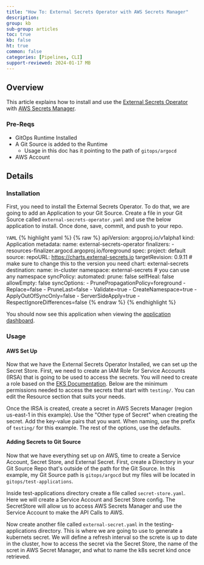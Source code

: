 ```yaml
---
title: "How To: External Secrets Operator with AWS Secrets Manager"
description: 
group: kb
sub-group: articles
toc: true
kb: false
ht: true
common: false
categories: [Pipelines, CLI]
support-reviewed: 2024-01-17 MB
---
```


## Overview

This article explains how to install and use the [External Secrets Operator](https://external-secrets.io/latest/) with [AWS Secrets Manager](https://aws.amazon.com/secrets-manager/).

### Pre-Reqs

- GitOps Runtime Installed
- A Git Source is added to the Runtime
  - Usage in this doc has it pointing to the path of `gitops/argocd`
- AWS Account

## Details

### Installation

First, you need to install the External Secrets Operator. To do that, we are going to add an Application to your Git Source. Create a file in your Git Source called `external-secrets-operator.yaml` and use the below application to install. Once done, save, commit, and push to your repo.


`YAML`
{% highlight yaml %}
{% raw %}
apiVersion: argoproj.io/v1alpha1
kind: Application
metadata:
  name: external-secrets-operator
  finalizers:
    - resources-finalizer.argocd.argoproj.io/foreground
spec:
  project: default
  source:
    repoURL: https://charts.external-secrets.io
    targetRevision: 0.9.11 # make sure to change this to the version you need
    chart: external-secrets
  destination:
    name: in-cluster
    namespace: external-secrets # you can use any namespace
  syncPolicy:
    automated:
      prune: false
      selfHeal: false
      allowEmpty: false
    syncOptions:
      - PrunePropagationPolicy=foreground
      - Replace=false
      - PruneLast=false
      - Validate=true
      - CreateNamespace=true
      - ApplyOutOfSyncOnly=false
      - ServerSideApply=true
      - RespectIgnoreDifferences=false
{% endraw %}
{% endhighlight %}


You should now see this application when viewing the [application dashboard](https://g.codefresh.io/2.0/applications-dashboard/list).

### Usage

#### AWS Set Up

Now that we have the External Secrets Operator Installed, we can set up the Secret Store. First, we need to create an IAM Role for Service Accounts (IRSA) that is going to be used to access the secrets. You will need to create a role based on the [EKS Documentation](https://docs.aws.amazon.com/eks/latest/userguide/iam-roles-for-service-accounts.html). Below are the minimum permissions needed to access the secrets that start with `testing/`. You can edit the Resource section that suits your needs.

<!--- 
{% raw %}
{% highlight json %}
{
    "Version": "2012-10-17",
    "Statement": [
        {
            "Effect": "Allow",
            "Action": [
                "secretsmanager:GetResourcePolicy",
                "secretsmanager:GetSecretValue",
                "secretsmanager:DescribeSecret",
                "secretsmanager:ListSecretVersionIds"
            ],
            "Resource": [
                "arn:aws:secretsmanager:us-east-1:<ACCOUNT_ID>:secret:testing/*"
            ]
        }
    ]
}
{% endhighlight %}
{% endraw %}

-->

Once the IRSA is created, create a secret in AWS Secrets Manager (region us-east-1 in this example). Use the "Other type of Secret" when creating the secret. Add the key-value pairs that you want. When naming, use the prefix of `testing/` for this example. The rest of the options, use the defaults.

#### Adding Secrets to Git Source

Now that we have everything set up on AWS, time to create a Service Account, Secret Store, and External Secret. First, create a Directory in your Git Source Repo that's outside of the path for the Git Source. In this example, my Git Source path is `gitops/argocd` but my files will be located in `gitops/test-applications`.

<!---
```shell
├── gitops
│   ├── argocd
│   │   └── external-secrets-operator.yaml
│   ├── test-applications
```
-->

Inside test-applications directory create a file called `secret-store.yaml`.  Here we will create a Service Account and Secret Store config.  The SecretStore will allow us to access AWS Secrets Manager and use the Service Account to make the API Calls to AWS.


<!---
```yaml
apiVersion: external-secrets.io/v1beta1
kind: SecretStore
metadata:
  name: secretstore-sample # the name you want to call the Secret Store
spec:
  provider:
    aws:
      service: SecretsManager # Specifing AWS Scret Manager
      region: us-east-1
      auth:
        jwt:
          serviceAccountRef:
            name: aws-secret-store # use an SA with IRSA to gain access to the Secrets.
---
apiVersion: v1
kind: ServiceAccount
metadata:
  annotations:
    eks.amazonaws.com/role-arn: arn:aws:iam::<ACCOUNT_ID>:role/<ROLE_NAME> # The Role that you created to have access to Secrets Manager 
  name: aws-secret-store
```
-->

Now create another file called `external-secret.yaml` in the testing-applications directory.  This is where we are going to use to generate a kubernets secret.  We will define a refresh interval so the screte is up to date in the cluster, how to access the secret via the Secret Store, the name of the scret in AWS Secret Manager, and what to name the k8s secret kind once retrieved.

<!--- 
```yaml
apiVersion: external-secrets.io/v1beta1
kind: ExternalSecret
metadata:
  name: example-secret
spec:
  refreshInterval: 1h # allows us to update secret if values change
  secretStoreRef:
    kind: SecretStore
    name: secretstore-sample # name of the secret store so we can access AWS Secret Manager
  target:
    name: my-secret  # name of the k8s Secret to be created. aka kind: Secert
    creationPolicy: Owner
  dataFrom:
  - extract:
      key: testing/my-secret  # name of the secret from AWS Secret Manager
      conversionStrategy: Default
      decodingStrategy: None
      metadataPolicy: None
```
-->